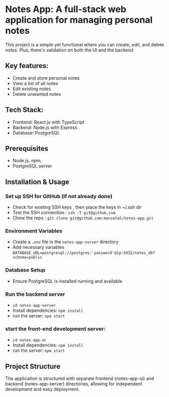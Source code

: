 # Notes App: A full-stack web application for managing personal notes

This project is a simple yet functional where you can create, edit, and delete notes. 
Plus, there's validation on both the UI and the backend


## Key features:
- Create and store personal notes
- View a list of all notes
- Edit existing notes
- Delete unwanted notes

## Tech Stack:
- Frontend: React.js with TypeScript
- Backend: Node.js with Express
- Database: PostgreSQL

## Prerequisites
- Node.js, npm, 
- PostgreSQL server

## Installation & Usage 
### Set up SSH for GitHub (if not already done)
- Check for existing SSH keys , then place the keys in ~/.ssh dir
- Test the SSH connection : `ssh -T git@github.com`
- Clone the repo : `git clone git@github.com:monsotal/notes-app.git`

### Environment Variables
- Create a `.env` file in the `notes-app-server` directory
- Add necessary variables 
     `DATABASE_URL=postgresql://postgres:'password'@ip:5432/notes_db?schema=public`

### Database Setup
- Ensure PostgreSQL is installed running and available


### Run the backend server 
- `cd notes-app-server`
- Install dependencies: `npm install`
- run the server: `npm start`

### start the front-end development server:
- `cd notes-app-u`i
- Install dependencies: `npm install`
- run the server: `npm start`


## Project Structure
The application is structured with separate frontend (notes-app-ui) and backend (notes-app-server) directories,
 allowing for independent development and easy deployment.